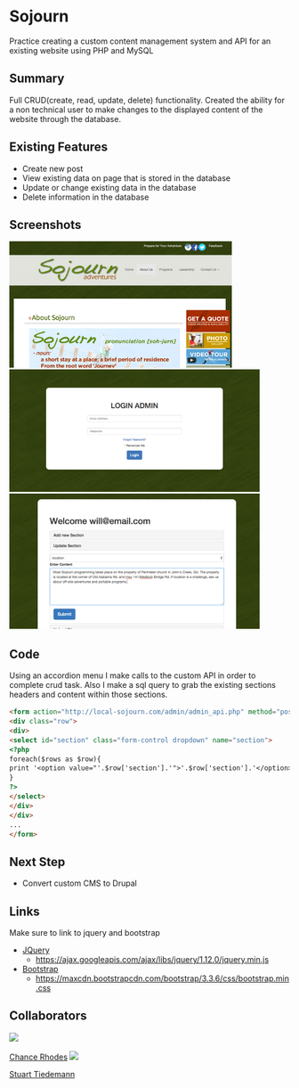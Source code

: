 # Sojourn
Practice creating a custom content management system and API for an existing website using PHP and MySQL

## Summary
Full CRUD(create, read, update, delete) functionality.  Created the ability for a non technical user to make changes to the displayed content of the website through the database. 

## Existing Features
* Create new post
* View existing data on page that is stored in the database
* Update or change existing data in the database
* Delete information in the database

## Screenshots
![](https://github.com/wkwyatt/sojourn/blob/gh-readme/gh-images/home.png)
![](https://github.com/wkwyatt/sojourn/blob/gh-readme/gh-images/login.png)
![](https://github.com/wkwyatt/sojourn/blob/gh-readme/gh-images/update.png)

## Code
Using an accordion menu I make calls to the custom API in order to complete crud task.  Also I make a sql query to grab the existing sections headers and content within those sections.
```html
<form action="http://local-sojourn.com/admin/admin_api.php" method="post">
<div class="row">
<div>
<select id="section" class="form-control dropdown" name="section">
<?php
foreach($rows as $row){
print '<option value="'.$row['section'].'">'.$row['section'].'</option>';
}
?>				
</select>				
</div>
</div>
...
</form>
```
## Next Step
* Convert custom CMS to Drupal

## Links
Make sure to link to jquery and bootstrap
* [JQuery](https://developers.google.com/speed/libraries/)
	* https://ajax.googleapis.com/ajax/libs/jquery/1.12.0/jquery.min.js
* [Bootstrap](https://www.bootstrapcdn.com/)
	* https://maxcdn.bootstrapcdn.com/bootstrap/3.3.6/css/bootstrap.min.css

## Collaborators
![](https://avatars3.githubusercontent.com/u/15091296?v=3&s=192)

[Chance Rhodes](https://github.com/chancer4)
![](https://avatars0.githubusercontent.com/u/13318872?v=3&s=192)

[Stuart Tiedemann](https://github.com/stuarttiedemann)

